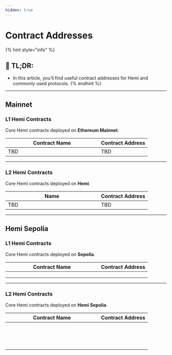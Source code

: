 ```yaml
---
hidden: true
---
```


# Contract Addresses

{% hint style="info" %}
## 📜 **TL;DR:**

* In this article, you’ll find useful contract addresses for Hemi and commonly used protocols.
{% endhint %}

***

## Mainnet

### L1 Hemi Contracts

Core Hemi contracts deployed on **Ethereum Mainnet**.

<table><thead><tr><th width="275">Contract Name</th><th>Contract Address</th></tr></thead><tbody><tr><td>TBD</td><td>TBD</td></tr></tbody></table>

***

### L2 Hemi Contracts

Core Hemi contracts deployed on **Hemi**.

<table><thead><tr><th width="275">Name</th><th>Contract Address</th></tr></thead><tbody><tr><td>TBD</td><td>TBD</td></tr></tbody></table>

***

## Hemi Sepolia

### L1 Hemi Contracts

Core Hemi contracts deployed on **Sepolia**.

<table><thead><tr><th width="275">Contract Name</th><th>Contract Address</th></tr></thead><tbody><tr><td></td><td></td></tr><tr><td></td><td></td></tr><tr><td></td><td></td></tr></tbody></table>

***

### L2 Hemi Contracts

Core Hemi contracts deployed on **Hemi Sepolia**.

<table><thead><tr><th width="275">Contract Name</th><th>Contract Address</th></tr></thead><tbody><tr><td></td><td></td></tr><tr><td></td><td></td></tr><tr><td></td><td></td></tr><tr><td></td><td></td></tr><tr><td></td><td></td></tr><tr><td></td><td></td></tr><tr><td></td><td></td></tr><tr><td></td><td></td></tr><tr><td></td><td></td></tr><tr><td></td><td></td></tr><tr><td></td><td></td></tr><tr><td></td><td></td></tr><tr><td></td><td></td></tr><tr><td></td><td></td></tr></tbody></table>
